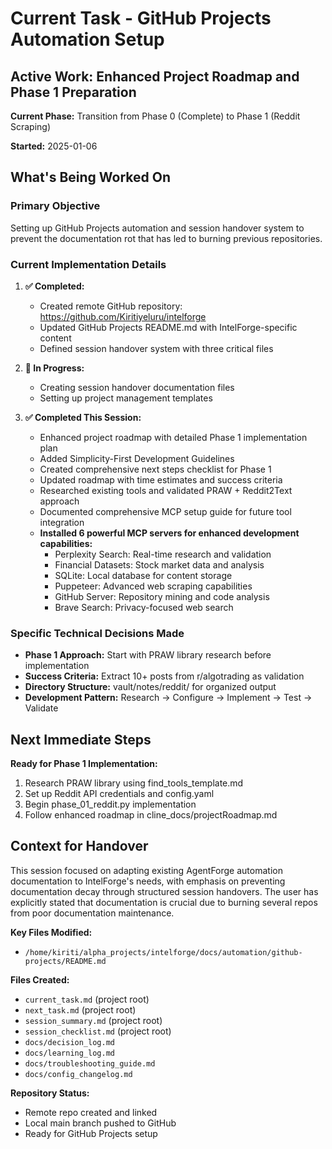 # Current Task - GitHub Projects Automation Setup

## Active Work: Enhanced Project Roadmap and Phase 1 Preparation

**Current Phase:** Transition from Phase 0 (Complete) to Phase 1 (Reddit Scraping)

**Started:** 2025-01-06

## What's Being Worked On

### Primary Objective
Setting up GitHub Projects automation and session handover system to prevent the documentation rot that has led to burning previous repositories.

### Current Implementation Details

1. **✅ Completed:**
   - Created remote GitHub repository: https://github.com/Kiritiyeluru/intelforge
   - Updated GitHub Projects README.md with IntelForge-specific content
   - Defined session handover system with three critical files

2. **🔄 In Progress:**
   - Creating session handover documentation files
   - Setting up project management templates

3. **✅ Completed This Session:**
   - Enhanced project roadmap with detailed Phase 1 implementation plan
   - Added Simplicity-First Development Guidelines
   - Created comprehensive next steps checklist for Phase 1
   - Updated roadmap with time estimates and success criteria
   - Researched existing tools and validated PRAW + Reddit2Text approach
   - Documented comprehensive MCP setup guide for future tool integration
   - **Installed 6 powerful MCP servers for enhanced development capabilities:**
     - Perplexity Search: Real-time research and validation
     - Financial Datasets: Stock market data and analysis
     - SQLite: Local database for content storage
     - Puppeteer: Advanced web scraping capabilities
     - GitHub Server: Repository mining and code analysis
     - Brave Search: Privacy-focused web search

### Specific Technical Decisions Made

- **Phase 1 Approach:** Start with PRAW library research before implementation
- **Success Criteria:** Extract 10+ posts from r/algotrading as validation
- **Directory Structure:** vault/notes/reddit/ for organized output
- **Development Pattern:** Research → Configure → Implement → Test → Validate

## Next Immediate Steps

**Ready for Phase 1 Implementation:**
1. Research PRAW library using find_tools_template.md
2. Set up Reddit API credentials and config.yaml
3. Begin phase_01_reddit.py implementation
4. Follow enhanced roadmap in cline_docs/projectRoadmap.md

## Context for Handover

This session focused on adapting existing AgentForge automation documentation to IntelForge's needs, with emphasis on preventing documentation decay through structured session handovers. The user has explicitly stated that documentation is crucial due to burning several repos from poor documentation maintenance.

**Key Files Modified:**
- `/home/kiriti/alpha_projects/intelforge/docs/automation/github-projects/README.md`

**Files Created:**
- `current_task.md` (project root)
- `next_task.md` (project root)
- `session_summary.md` (project root)
- `session_checklist.md` (project root)
- `docs/decision_log.md`
- `docs/learning_log.md`
- `docs/troubleshooting_guide.md`
- `docs/config_changelog.md`

**Repository Status:**
- Remote repo created and linked
- Local main branch pushed to GitHub
- Ready for GitHub Projects setup